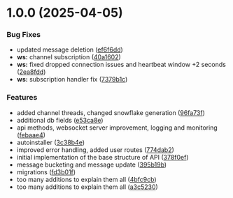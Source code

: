 # 1.0.0 (2025-04-05)


### Bug Fixes

* updated message deletion ([ef6f6dd](https://github.com/FlameInTheDark/gochat/commit/ef6f6ddf1deebc759609c4c02bf9a66f7775b612))
* **ws:** channel subscription ([40a1602](https://github.com/FlameInTheDark/gochat/commit/40a160227decc839e5f2783a281bdcd99ae7f9b9))
* **ws:** fixed dropped connection issues and heartbeat window +2 seconds ([2ea8fdd](https://github.com/FlameInTheDark/gochat/commit/2ea8fdd16c3cf6c9a0d70747d14f1c4e878d2918))
* **ws:** subscription handler fix ([7379b1c](https://github.com/FlameInTheDark/gochat/commit/7379b1c4ea04415818fcd5fe7be775a7cba9d17e))


### Features

* added channel threads, changed snowflake generation ([96fa73f](https://github.com/FlameInTheDark/gochat/commit/96fa73f4f3d04830ef408dda48a77a6d288d16a2))
* additional db fields ([e53ca8e](https://github.com/FlameInTheDark/gochat/commit/e53ca8e43a13eec81ac4f5c2ee51943163173232))
* api methods, websocket server improvement, logging and monitoring ([febaae4](https://github.com/FlameInTheDark/gochat/commit/febaae4c6c586a998daea76119402904ea5ba663))
* autoinstaller ([3c38b4e](https://github.com/FlameInTheDark/gochat/commit/3c38b4e2f120f3c3e2b6fe0a9ea4f104468cfded))
* improved error handling, added user routes ([774dab2](https://github.com/FlameInTheDark/gochat/commit/774dab2d00ca91eb929ff94e526e5daa3eaf05ce))
* initial implementation of the base structure of API ([378f0ef](https://github.com/FlameInTheDark/gochat/commit/378f0ef2dcc0699915f66c14c8ef052b1d678c7f))
* message bucketing and message update ([395b19b](https://github.com/FlameInTheDark/gochat/commit/395b19b41d2a3d7da7d327f4910330fc48f71533))
* migrations ([fd3b01f](https://github.com/FlameInTheDark/gochat/commit/fd3b01f4b2e815527e91c7b20920700f9fdc218a))
* too many additions to explain them all ([4bfc9cb](https://github.com/FlameInTheDark/gochat/commit/4bfc9cb0495190f6fffc8576eb59f60a2f73e39f))
* too many additions to explain them all ([a3c5230](https://github.com/FlameInTheDark/gochat/commit/a3c523088e244dcf0d352104b46585508d4c2926))
